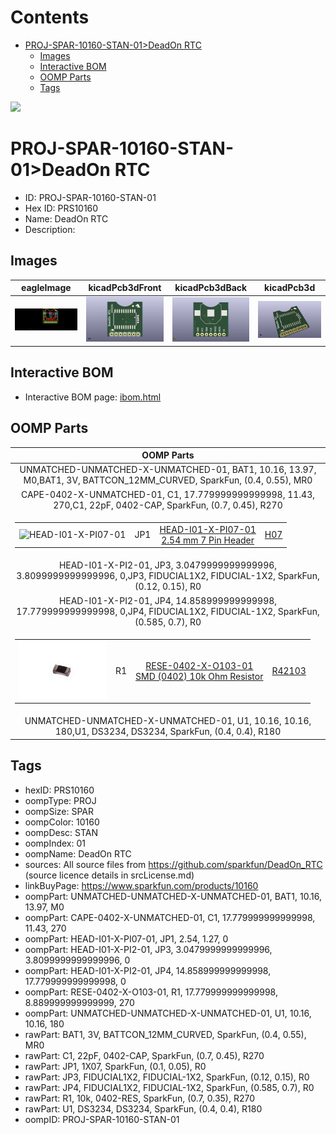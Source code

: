 



Contents
========

* [PROJ-SPAR-10160-STAN-01>DeadOn RTC](#proj-spar-10160-stan-01deadon-rtc)
	* [Images](#images)
	* [Interactive BOM](#interactive-bom)
	* [OOMP Parts](#oomp-parts)
	* [Tags](#tags)
  
![][im]
# PROJ-SPAR-10160-STAN-01>DeadOn RTC

- ID: PROJ-SPAR-10160-STAN-01
- Hex ID: PRS10160
- Name: DeadOn RTC
- Description: 

## Images
  
  

|eagleImage|kicadPcb3dFront|kicadPcb3dBack|kicadPcb3d|
| :---: | :---: | :---: | :---: |
|[![eagleImage](eagleImage_140.png)](eagleImage_600.png)|[![kicadPcb3dFront](kicadPcb3dFront_140.png)](kicadPcb3dFront_600.png)|[![kicadPcb3dBack](kicadPcb3dBack_140.png)](kicadPcb3dBack_600.png)|[![kicadPcb3d](kicadPcb3d_140.png)](kicadPcb3d_600.png)|

## Interactive BOM

- Interactive BOM page: [ibom.html](kicad/bom/ibom.html)

## OOMP Parts
  

|OOMP Parts|
| :---: |
|UNMATCHED-UNMATCHED-X-UNMATCHED-01, BAT1, 10.16, 13.97, M0,BAT1, 3V, BATTCON_12MM_CURVED, SparkFun, (0.4, 0.55), MR0|
|CAPE-0402-X-UNMATCHED-01, C1, 17.779999999999998, 11.43, 270,C1, 22pF, 0402-CAP, SparkFun, (0.7, 0.45), R270|
|<table><tr><td>![HEAD-I01-X-PI07-01](https://raw.githubusercontent.com/oomlout/oomlout_OOMP_parts/main/HEAD-I01-X-PI07-01/image_140.jpg)</td><td> JP1</td><td>[HEAD-I01-X-PI07-01<br>2.54 mm 7 Pin Header](https://github.com/oomlout/oomlout_OOMP_parts/tree/main/HEAD-I01-X-PI07-01/)</td><td>[H07](https://github.com/oomlout/oomlout_OOMP_parts/tree/main/HEAD-I01-X-PI07-01/)</td></tr></table>|
|HEAD-I01-X-PI2-01, JP3, 3.0479999999999996, 3.8099999999999996, 0,JP3, FIDUCIAL1X2, FIDUCIAL-1X2, SparkFun, (0.12, 0.15), R0|
|HEAD-I01-X-PI2-01, JP4, 14.858999999999998, 17.779999999999998, 0,JP4, FIDUCIAL1X2, FIDUCIAL-1X2, SparkFun, (0.585, 0.7), R0|
|<table><tr><td>![RESE-0402-X-O103-01](https://raw.githubusercontent.com/oomlout/oomlout_OOMP_parts/main/RESE-0402-X-O103-01/image_140.jpg)</td><td> R1</td><td>[RESE-0402-X-O103-01<br>SMD (0402) 10k Ohm Resistor](https://github.com/oomlout/oomlout_OOMP_parts/tree/main/RESE-0402-X-O103-01/)</td><td>[R42103](https://github.com/oomlout/oomlout_OOMP_parts/tree/main/RESE-0402-X-O103-01/)</td></tr></table>|
|UNMATCHED-UNMATCHED-X-UNMATCHED-01, U1, 10.16, 10.16, 180,U1, DS3234, DS3234, SparkFun, (0.4, 0.4), R180|

## Tags

- hexID: PRS10160
- oompType: PROJ
- oompSize: SPAR
- oompColor: 10160
- oompDesc: STAN
- oompIndex: 01
- oompName: DeadOn RTC
- sources: All source files from https://github.com/sparkfun/DeadOn_RTC (source licence details in srcLicense.md)
- linkBuyPage: https://www.sparkfun.com/products/10160
- oompPart: UNMATCHED-UNMATCHED-X-UNMATCHED-01, BAT1, 10.16, 13.97, M0
- oompPart: CAPE-0402-X-UNMATCHED-01, C1, 17.779999999999998, 11.43, 270
- oompPart: HEAD-I01-X-PI07-01, JP1, 2.54, 1.27, 0
- oompPart: HEAD-I01-X-PI2-01, JP3, 3.0479999999999996, 3.8099999999999996, 0
- oompPart: HEAD-I01-X-PI2-01, JP4, 14.858999999999998, 17.779999999999998, 0
- oompPart: RESE-0402-X-O103-01, R1, 17.779999999999998, 8.889999999999999, 270
- oompPart: UNMATCHED-UNMATCHED-X-UNMATCHED-01, U1, 10.16, 10.16, 180
- rawPart: BAT1, 3V, BATTCON_12MM_CURVED, SparkFun, (0.4, 0.55), MR0
- rawPart: C1, 22pF, 0402-CAP, SparkFun, (0.7, 0.45), R270
- rawPart: JP1, 1X07, SparkFun, (0.1, 0.05), R0
- rawPart: JP3, FIDUCIAL1X2, FIDUCIAL-1X2, SparkFun, (0.12, 0.15), R0
- rawPart: JP4, FIDUCIAL1X2, FIDUCIAL-1X2, SparkFun, (0.585, 0.7), R0
- rawPart: R1, 10k, 0402-RES, SparkFun, (0.7, 0.35), R270
- rawPart: U1, DS3234, DS3234, SparkFun, (0.4, 0.4), R180
- oompID: PROJ-SPAR-10160-STAN-01



[im]: kicadPcb3d_450.png
